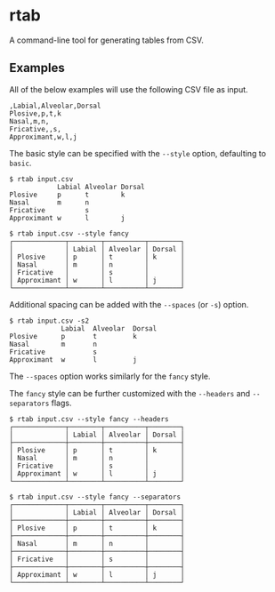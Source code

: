 # rtab

A command-line tool for generating tables from CSV.

## Examples

All of the below examples will use the following CSV file as input.

```csv
,Labial,Alveolar,Dorsal
Plosive,p,t,k
Nasal,m,n,
Fricative,,s,
Approximant,w,l,j
```

The basic style can be specified with the `--style` option, defaulting to
`basic`.

```
$ rtab input.csv
            Labial Alveolar Dorsal
Plosive     p      t        k
Nasal       m      n
Fricative          s
Approximant w      l        j

$ rtab input.csv --style fancy
┌─────────────┬────────┬──────────┬────────┐
│             │ Labial │ Alveolar │ Dorsal │
│ Plosive     │ p      │ t        │ k      │
│ Nasal       │ m      │ n        │        │
│ Fricative   │        │ s        │        │
│ Approximant │ w      │ l        │ j      │
└─────────────┴────────┴──────────┴────────┘
```

Additional spacing can be added with the `--spaces` (or `-s`) option.

```
$ rtab input.csv -s2
             Labial  Alveolar  Dorsal
Plosive      p       t         k
Nasal        m       n
Fricative            s
Approximant  w       l         j
```

The `--spaces` option works similarly for the `fancy` style.

The `fancy` style can be further customized with the `--headers` and
`--separators` flags.

```
$ rtab input.csv --style fancy --headers
┌─────────────┬────────┬──────────┬────────┐
│             │ Labial │ Alveolar │ Dorsal │
├─────────────┼────────┼──────────┼────────┤
│ Plosive     │ p      │ t        │ k      │
│ Nasal       │ m      │ n        │        │
│ Fricative   │        │ s        │        │
│ Approximant │ w      │ l        │ j      │
└─────────────┴────────┴──────────┴────────┘

$ rtab input.csv --style fancy --separators
┌─────────────┬────────┬──────────┬────────┐
│             │ Labial │ Alveolar │ Dorsal │
├─────────────┼────────┼──────────┼────────┤
│ Plosive     │ p      │ t        │ k      │
├─────────────┼────────┼──────────┼────────┤
│ Nasal       │ m      │ n        │        │
├─────────────┼────────┼──────────┼────────┤
│ Fricative   │        │ s        │        │
├─────────────┼────────┼──────────┼────────┤
│ Approximant │ w      │ l        │ j      │
└─────────────┴────────┴──────────┴────────┘
```
